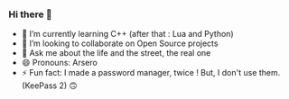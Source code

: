 ### Hi there 👋

- 🌱 I’m currently learning C++ (after that : Lua and Python)
- 👯 I’m looking to collaborate on Open Source projects
- 💬 Ask me about the life and the street, the real one
- 😄 Pronouns: Arsero
- ⚡ Fun fact: I made a password manager, twice ! But, I don't use them. (KeePass 2) 🙃

<!--
**Arsero/arsero** is a ✨ _special_ ✨ repository because its `README.md` (this file) appears on your GitHub profile.

Here are some ideas to get you started:

- 🔭 I’m currently working on ...
- 🌱 I’m currently learning ...
- 👯 I’m looking to collaborate on ...
- 🤔 I’m looking for help with ...
- 💬 Ask me about ...
- 📫 How to reach me: ...
- 😄 Pronouns: ...
- ⚡ Fun fact: ...
-->
